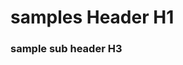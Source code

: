 <!-- TITLE: Sample Test -->
<!-- SUBTITLE: A quick summary of Sample Test -->

# samples Header H1
### sample sub header H3